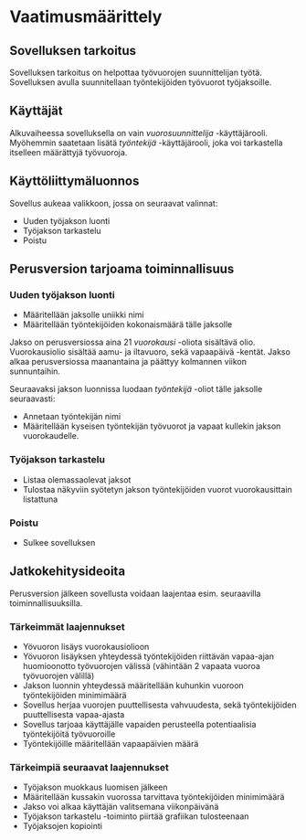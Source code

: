 # Vaatimusmäärittely

## Sovelluksen tarkoitus

Sovelluksen tarkoitus on helpottaa työvuorojen suunnittelijan työtä. Sovelluksen avulla suunnitellaan työntekijöiden työvuorot työjaksoille.

## Käyttäjät

Alkuvaiheessa sovelluksella on vain _vuorosuunnittelija_ -käyttäjärooli. Myöhemmin saatetaan lisätä _työntekijä_ -käyttäjärooli, joka voi tarkastella itselleen määrättyjä työvuoroja.

## Käyttöliittymäluonnos

Sovellus aukeaa valikkoon, jossa on seuraavat valinnat:

   - Uuden työjakson luonti
   - Työjakson tarkastelu
   - Poistu

## Perusversion tarjoama toiminnallisuus

### Uuden työjakson luonti

   - Määritellään jaksolle uniikki nimi
   - Määritellään työntekijöiden kokonaismäärä tälle jaksolle

Jakso on perusversiossa aina 21 _vuorokausi_ -oliota sisältävä olio. Vuorokausiolio sisältää aamu- ja iltavuoro, sekä vapaapäivä -kentät. Jakso alkaa perusversiossa maanantaina ja päättyy kolmannen viikon sunnuntaihin.

Seuraavaksi jakson luonnissa luodaan _työntekijä_ -oliot tälle jaksolle seuraavasti:
    
   - Annetaan työntekijän nimi
   - Määritellään kyseisen työntekijän työvuorot ja vapaat kullekin jakson vuorokaudelle.

### Työjakson tarkastelu

   - Listaa olemassaolevat jaksot
   - Tulostaa näkyviin syötetyn jakson työntekijöiden vuorot vuorokausittain listattuna

### Poistu

   - Sulkee sovelluksen
   
## Jatkokehitysideoita

Perusversion jälkeen sovellusta voidaan laajentaa esim. seuraavilla toiminnallisuuksilla.

### Tärkeimmät laajennukset

   - Yövuoron lisäys vuorokausiolioon
   - Yövuoron lisäyksen yhteydessä työntekijöiden riittävän vapaa-ajan huomioonotto työvuorojen välissä (vähintään 2 vapaata vuoroa työvuorojen välillä)
   - Jakson luonnin yhteydessä määritellään kuhunkin vuoroon työntekijöiden minimimäärä
   - Sovellus herjaa vuorojen puuttellisesta vahvuudesta, sekä työntekijöiden puuttellisesta vapaa-ajasta
   - Sovellus tarjoaa käyttäjälle vapaiden perusteella potentiaalisia työntekijöitä työvuoroille
   - Työntekijöille määritellään vapaapäivien määrä
   
### Tärkeimpiä seuraavat laajennukset
   
   - Työjakson muokkaus luomisen jälkeen
   - Määritellään kussakin vuorossa tarvittava työntekijöiden minimimäärä
   - Jakso voi alkaa käyttäjän valitsemana viikonpäivänä
   - Työjakson tarkastelu -toiminto piirtää grafiikan tulosteenaan
   - Työjaksojen kopiointi
